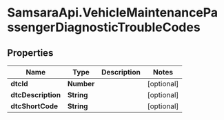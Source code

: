 # SamsaraApi.VehicleMaintenancePassengerDiagnosticTroubleCodes

## Properties
Name | Type | Description | Notes
------------ | ------------- | ------------- | -------------
**dtcId** | **Number** |  | [optional] 
**dtcDescription** | **String** |  | [optional] 
**dtcShortCode** | **String** |  | [optional] 


